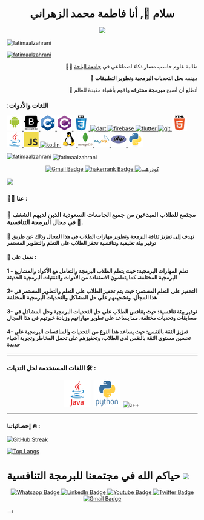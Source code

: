 <!-- سلام , أنا فاطمة الزهراني 
طالبة علوم حاسب مسار ذكاء اصطناعي في جامعة الباحة
مهتمه بحل التحديات البرمجية وتطوير التطبيقات
أتطلع أن أصبح مبرمجة محترفه واقوم بأشياء مفيدة للعالم
 -->
<h1 align="center">سلام 👋, أنا فاطمة محمد الزهراني</h1>
<div id="header" align="center">
  <img src="https://media4.giphy.com/media/hpXdHPfFI5wTABdDx9/giphy.gif?cid=ecf05e47svoqlujyys5zh9k9br5w55fhiw8cespm4jo070ga&rid=giphy.gif&ct=g" width="500"/>
</div>
<p align="left"> <img src="https://komarev.com/ghpvc/?username=fatimaalzahrani&label=Profile%20views&color=0e75b6&style=flat" alt="fatimaalzahrani" /> </p>
<p align="left"> <a href="https://github.com/ryo-ma/github-profile-trophy"><img src="https://github-profile-trophy.vercel.app/?username=fatimaalzahrani" alt="fatimaalzahrani" /></a> </p>
<div align="right">

👨‍💻 طالبة علوم حاسب مسار ذكاء اصطناعي في [جامعة الباحة](https://bu.edu.sa/ar/home)

🤩 مهتمه **بحل التحديات البرمجية وتطوير التطبيقات**

🔭 أتطلع أن أصبح **مبرمجة محترفه** واقوم بأشياء مفيدة للعالم 
</div>

<p align="right">
</p>

<h3 align="left">:اللغات والأدوات </h3>
<p align="left"> <a href="https://developer.android.com" target="_blank" rel="noreferrer"> <img src="https://raw.githubusercontent.com/devicons/devicon/master/icons/android/android-original-wordmark.svg" alt="android" width="40" height="40"/> </a> <a href="https://getbootstrap.com" target="_blank" rel="noreferrer"> <img src="https://raw.githubusercontent.com/devicons/devicon/master/icons/bootstrap/bootstrap-plain-wordmark.svg" alt="bootstrap" width="40" height="40"/> </a> <a href="https://www.w3schools.com/cpp/" target="_blank" rel="noreferrer"> <img src="https://raw.githubusercontent.com/devicons/devicon/master/icons/cplusplus/cplusplus-original.svg" alt="cplusplus" width="40" height="40"/> </a> <a href="https://www.w3schools.com/cs/" target="_blank" rel="noreferrer"> <img src="https://raw.githubusercontent.com/devicons/devicon/master/icons/csharp/csharp-original.svg" alt="csharp" width="40" height="40"/> </a> <a href="https://www.w3schools.com/css/" target="_blank" rel="noreferrer"> <img src="https://raw.githubusercontent.com/devicons/devicon/master/icons/css3/css3-original-wordmark.svg" alt="css3" width="40" height="40"/> </a> <a href="https://dart.dev" target="_blank" rel="noreferrer"> <img src="https://www.vectorlogo.zone/logos/dartlang/dartlang-icon.svg" alt="dart" width="40" height="40"/> </a> <a href="https://firebase.google.com/" target="_blank" rel="noreferrer"> <img src="https://www.vectorlogo.zone/logos/firebase/firebase-icon.svg" alt="firebase" width="40" height="40"/> </a> <a href="https://flutter.dev" target="_blank" rel="noreferrer"> <img src="https://www.vectorlogo.zone/logos/flutterio/flutterio-icon.svg" alt="flutter" width="40" height="40"/> </a> <a href="https://git-scm.com/" target="_blank" rel="noreferrer"> <img src="https://www.vectorlogo.zone/logos/git-scm/git-scm-icon.svg" alt="git" width="40" height="40"/> </a> <a href="https://www.w3.org/html/" target="_blank" rel="noreferrer"> <img src="https://raw.githubusercontent.com/devicons/devicon/master/icons/html5/html5-original-wordmark.svg" alt="html5" width="40" height="40"/> </a> <a href="https://www.java.com" target="_blank" rel="noreferrer"> <img src="https://raw.githubusercontent.com/devicons/devicon/master/icons/java/java-original.svg" alt="java" width="40" height="40"/> </a> <a href="https://developer.mozilla.org/en-US/docs/Web/JavaScript" target="_blank" rel="noreferrer"> <img src="https://raw.githubusercontent.com/devicons/devicon/master/icons/javascript/javascript-original.svg" alt="javascript" width="40" height="40"/> </a> <a href="https://kotlinlang.org" target="_blank" rel="noreferrer"> <img src="https://www.vectorlogo.zone/logos/kotlinlang/kotlinlang-icon.svg" alt="kotlin" width="40" height="40"/> </a> <a href="https://www.linux.org/" target="_blank" rel="noreferrer"> <img src="https://raw.githubusercontent.com/devicons/devicon/master/icons/linux/linux-original.svg" alt="linux" width="40" height="40"/> </a> <a href="https://www.mongodb.com/" target="_blank" rel="noreferrer"> <img src="https://raw.githubusercontent.com/devicons/devicon/master/icons/mongodb/mongodb-original-wordmark.svg" alt="mongodb" width="40" height="40"/> </a> <a href="https://www.mysql.com/" target="_blank" rel="noreferrer"> <img src="https://raw.githubusercontent.com/devicons/devicon/master/icons/mysql/mysql-original-wordmark.svg" alt="mysql" width="40" height="40"/> </a> <a href="https://www.php.net" target="_blank" rel="noreferrer"> 
 <img src="https://raw.githubusercontent.com/devicons/devicon/master/icons/php/php-original.svg" alt="php" width="40" height="40"/> </a> <a href="https://www.python.org" target="_blank" rel="noreferrer"> 
 <img src="https://raw.githubusercontent.com/devicons/devicon/master/icons/python/python-original.svg" alt="python" width="40" height="40"/> </a> </p>

<p><img align="left" src="https://github-readme-stats.vercel.app/api/top-langs?username=fatimaalzahrani&show_icons=true&locale=en&layout=compact" alt="fatimaalzahrani" /></p>

<p>&nbsp;<img align="center" src="https://github-readme-stats.vercel.app/api?username=fatimaalzahrani&show_icons=true&locale=en" alt="fatimaalzahrani" /></p>

<div id="badges" align="center">
<!--   <a href="your-linkedin-URL">
    <img src="https://img.shields.io/badge/LinkedIn-blue?style=for-the-badge&logo=linkedin&logoColor=white" alt="LinkedIn Badge"/>
  </a>
  <a href="your-youtube-URL">
    <img src="https://img.shields.io/badge/YouTube-red?style=for-the-badge&logo=youtube&logoColor=white" alt="Youtube Badge"/>
  </a>
  <a href="your-twitter-URL">
    <img src="https://img.shields.io/badge/Twitter-blue?style=for-the-badge&logo=twitter&logoColor=white" alt="Twitter Badge"/>
  </a> -->
  <a href="mailto:12fatimah.15@gmail.com">
    <img src="https://th.bing.com/th/id/OIP.JjD4-Aqm9Vwvn3ddtcfelgHaEK?pid=ImgDet&rs=1" alt="Gmail Badge"  height="50"/>
  </a>
   <a href="https://www.hackerrank.com/12fatimah_15">
    <img src="https://www.christian-mcarthur.com/sites/default/files/styles/large/public/field/image/hackerrank-logo.jpg?itok=emkNnuMJ" alt="hakerrank Badge" width="40" height="40"/>
  </a>
   <a href="https://profile.satr.codes/Fatima_ALzahrani/public/overview">
    <img src="https://user-images.githubusercontent.com/128253849/226166017-72db925d-dbdf-465a-847b-29c5a60019cc.svg" alt="كودرهب" width="40" height="40"/>
  </a>

</div>
<div id="badges" align="center">
  <img src="https://komarev.com/ghpvc/?username=Challengeteam1&style=flat-square&color=blue" alt=""/>
</div> 

<!-- ## مجتمع البرمجة التنافسية 


<div id="header" align="center">
<!--   <img src="https://media4.giphy.com/media/hpXdHPfFI5wTABdDx9/giphy.gif?cid=ecf05e47svoqlujyys5zh9k9br5w55fhiw8cespm4jo070ga&rid=giphy.gif&ct=g" width="300"/> -->
  <img src="https://user-images.githubusercontent.com/128253849/226133594-a8e48796-d947-4669-9674-ccb21c7f5505.jpg" width="600"/>
</div>

### :woman_technologist: عنا :

### مجتمع للطلاب المبدعين من جميع الجامعات السعودية الذين لديهم الشغف 🤩 في مجال البرمجة التنافسية 🤖.
<!-- <img src="https://media.giphy.com/media/WUlplcMpOCEmTGBtBW/giphy.gif" width="30">
 -->

#### :seedling: نهدف إلى تعزيز ثقافة البرمجة وتطوير مهارات الطلاب في هذا المجال وذلك عن طريق توفير بيئة تعليمية وتنافسية تحفز الطلاب على التعلم والتطوير المستمر

 #### :telescope:   نعمل على : 
 
#### 1 - تعلم المهارات البرمجية: حيث يتعلم الطلاب البرمجة والتعامل مع الأكواد والمشاريع البرمجية المختلفة، كما يتعلمون الاستفادة من الأدوات والتقنيات البرمجية الحديثة

#### 2- التحفيز على التعلم المستمر: حيث يتم تحفيز الطلاب على التعلم والتطوير المستمر في هذا المجال، وتشجيعهم على حل المشاكل والتحديات البرمجية المختلفة

#### 3- توفير بيئة تنافسية: حيث يتنافس الطلاب على حل التحديات البرمجية وحل المشاكل في مسابقات وتحديات مختلفة، مما يساعد على تطوير مهاراتهم وزيادة خبرتهم في هذا المجال

#### 4- تعزيز الثقة بالنفس: حيث يساعد هذا النوع من التحديات والمنافسات البرمجية على تحسين مستوى الثقة بالنفس لدى الطلاب، وتحفيزهم على تحمل المخاطر وتجربة أشياء جديدة

---

### اللغات المستخدمة لحل التديات  :hammer_and_wrench: :
<div align="center">
  <img src="https://github.com/devicons/devicon/blob/master/icons/java/java-original-wordmark.svg" title="Java" alt="Java" width="70" height="70"/>&nbsp;
  <img src="https://github.com/devicons/devicon/blob/master/icons/python/python-original-wordmark.svg" title="Python" alt="Python" width="70" height="70"/>&nbsp;
  <img src="https://github.com/isocpp/logos/blob/master/cpp_logo.svg" title="c++" alt="c++" width="70" height="70"/>&nbsp;
</div>

---

### إحصائياتنا :fire: :
[![GitHub Streak](http://github-readme-streak-stats.herokuapp.com?user=Challengeteam1&theme=dark&background=000000)](https://git.io/streak-stats)


[![Top Langs](https://github-readme-stats.vercel.app/api/top-langs/?username=Challengeteam1&layout=compact&theme=vision-friendly-dark)](https://github.com/anuraghazra/github-readme-stats)

<h1>
  حياكم الله في مجتمعنا للبرمجة التنافسية
  <img src="https://media.giphy.com/media/hvRJCLFzcasrR4ia7z/giphy.gif" width="30px"/>
</h1>

<div id="badges" align="center">
  <a href="https://chat.whatsapp.com/IwAfr8zkfwSHIDwoMB97zr">
    <img src="https://img.shields.io/badge/WhatsApp-25D366?style=for-the-badge&logo=whatsapp&logoColor=white" alt="Whatsapp Badge"/>
  </a>
  <a href="your-linkedin-URL">
    <img src="https://img.shields.io/badge/LinkedIn-blue?style=for-the-badge&logo=linkedin&logoColor=white" alt="LinkedIn Badge"/>
  </a>
  <a href="your-youtube-URL">
    <img src="https://img.shields.io/badge/YouTube-red?style=for-the-badge&logo=youtube&logoColor=white" alt="Youtube Badge"/>
  </a>
  <a href="your-twitter-URL">
    <img src="https://img.shields.io/badge/Twitter-blue?style=for-the-badge&logo=twitter&logoColor=white" alt="Twitter Badge"/>
  </a>
  <a href="mailto:email@example.com">
    <img src="https://img.shields.io/badge/Gmail-D14836?style=for-the-badge&logo=gmail&logoColor=white" alt="Gmail Badge"/>
  </a>
</div>
<div id="badges" align="center">
  <img src="https://komarev.com/ghpvc/?username=Challengeteam1&style=flat-square&color=blue" alt=""/>
</div> 
 -->
<!-- _____________________________________________________________________________________________________________________________________ -->
<!--
![ddacf13289d443f7425a0460e613560d](https://user-images.githubusercontent.com/128253849/226133594-a8e48796-d947-4669-9674-ccb21c7f5505.jpg)
### 
[<img src="https://user-images.githubusercontent.com/128253849/226134278-43ae2321-712b-492a-ab8b-c24895d5d941.png" alt="whatsapp" width="100"/>](https://chat.whatsapp.com/IwAfr8zkfwSHIDwoMB97zr)
  <a href="your-youtube-URL">
    <img src="https://img.shields.io/badge/YouTube-red?style=for-the-badge&logo=youtube&logoColor=white" alt="Youtube Badge"/>
  </a>
  <a href="your-twitter-URL">
    <img src="https://img.shields.io/badge/Twitter-blue?style=for-the-badge&logo=twitter&logoColor=white" alt="Twitter Badge"/>
  </a>
  <h1>
  hey there
  <img src="https://media.giphy.com/media/hvRJCLFzcasrR4ia7z/giphy.gif" width="30px"/>
</h1>
<img src="https://komarev.com/ghpvc/?username=your-github-username&style=flat-square&color=blue" alt=""/>

#### هذا الحساب يحتوي على التحديات المرفوعه والمُعتمدة من فريق التحدي بالاضافة لحلها ✨ 

Here are some ideas to get you started:

- 🔭 I’m currently working on ...
- 🌱 I’m currently learning ...
- 👯 I’m looking to collaborate on ...
- 🤔 I’m looking for help with ...
- 💬 Ask me about ...
- 📫 How to reach me: ...
- 😄 Pronouns: ...
- ⚡ Fun fact: ...
-->
